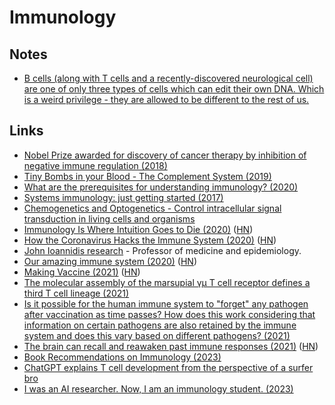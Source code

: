 # Immunology

## Notes

- [B cells (along with T cells and a recently-discovered neurological cell) are one of only three types of cells which can edit their own DNA. Which is a weird privilege - they are allowed to be different to the rest of us.](https://news.ycombinator.com/item?id=25168744)

## Links

- [Nobel Prize awarded for discovery of cancer therapy by inhibition of negative immune regulation (2018)](https://www.nobelprize.org/uploads/2018/10/press-medicine2018.pdf)
- [Tiny Bombs in your Blood - The Complement System (2019)](https://www.youtube.com/watch?v=BSypUV6QUNw)
- [What are the prerequisites for understanding immunology? (2020)](https://www.reddit.com/r/Immunology/comments/guvxg9/what_are_the_prerequisites_for_understanding/)
- [Systems immunology: just getting started (2017)](https://www.nature.com/articles/ni.3768)
- [Chemogenetics and Optogenetics - Control intracellular signal transduction in living cells and organisms](https://www.sciencedirect.com/journal/journal-of-molecular-biology/special-issue/106M8R5MBLF)
- [Immunology Is Where Intuition Goes to Die (2020)](https://www.theatlantic.com/health/archive/2020/08/covid-19-immunity-is-the-pandemics-central-mystery/614956/) ([HN](https://news.ycombinator.com/item?id=24069662))
- [How the Coronavirus Hacks the Immune System (2020)](https://www.newyorker.com/magazine/2020/11/09/how-the-coronavirus-hacks-the-immune-system) ([HN](https://news.ycombinator.com/item?id=24969667))
- [John Ioannidis research](https://profiles.stanford.edu/john-ioannidis) - Professor of medicine and epidemiology.
- [Our amazing immune system (2020)](https://berthub.eu/articles/posts/immune-system/) ([HN](https://news.ycombinator.com/item?id=25168744))
- [Making Vaccine (2021)](https://www.lesswrong.com/posts/niQ3heWwF6SydhS7R/making-vaccine) ([HN](https://news.ycombinator.com/item?id=26022750))
- [The molecular assembly of the marsupial γμ T cell receptor defines a third T cell lineage (2021)](https://science.sciencemag.org/content/371/6536/1383)
- [Is it possible for the human immune system to "forget" any pathogen after vaccination as time passes? How does this work considering that information on certain pathogens are also retained by the immune system and does this vary based on different pathogens? (2021)](https://www.reddit.com/r/askscience/comments/mzn39o/is_it_possible_for_the_human_immune_system_to/)
- [The brain can recall and reawaken past immune responses (2021)](https://www.quantamagazine.org/new-science-shows-immune-memory-in-the-brain-20211108/) ([HN](https://news.ycombinator.com/item?id=29155637))
- [Book Recommendations on Immunology (2023)](https://www.reddit.com/r/Immunology/comments/1098ihr/book_recommendations_on_immunology/)
- [ChatGPT explains T cell development from the perspective of a surfer bro](https://www.reddit.com/r/biology/comments/10ely5c/chatgpt_explains_t_cell_development_from_the/)
- [I was an AI researcher. Now, I am an immunology student. (2023)](https://rachel.fast.ai/posts/2023-02-07-school-immunology/)
